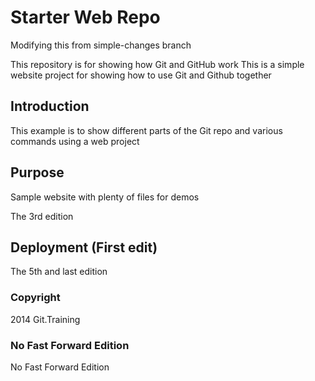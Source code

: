 # Starter Web Repo



Modifying this from simple-changes branch

This repository is for showing how Git and GitHub work
This is a simple website project for showing how to use Git and Github together

## Introduction

This example is to show different parts of the Git repo and various commands using a web project
## Purpose

Sample website with plenty of files for demos

The 3rd edition

## Deployment (First edit)

The 5th and last edition

### Copyright
2014 Git.Training

### No Fast Forward Edition
No Fast Forward Edition
